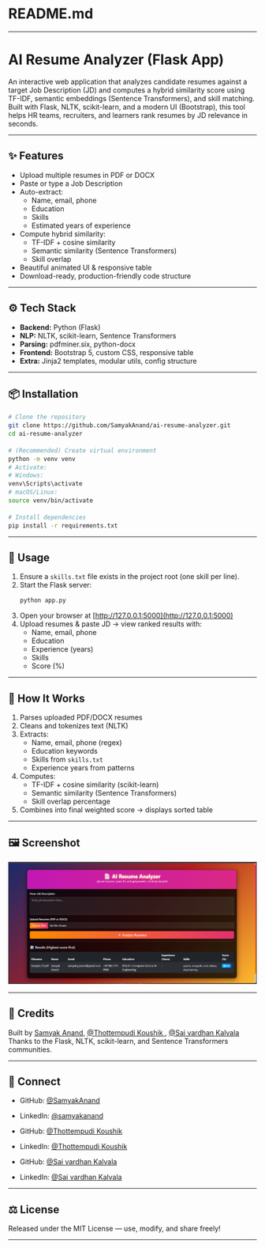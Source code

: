 # README.md

---

# AI Resume Analyzer (Flask App)

An interactive web application that analyzes candidate resumes against a target Job Description (JD) and computes a hybrid similarity score using TF-IDF, semantic embeddings (Sentence Transformers), and skill matching. Built with Flask, NLTK, scikit-learn, and a modern UI (Bootstrap), this tool helps HR teams, recruiters, and learners rank resumes by JD relevance in seconds.

---

## ✨ Features

- Upload multiple resumes in PDF or DOCX
- Paste or type a Job Description
- Auto-extract:
  - Name, email, phone  
  - Education  
  - Skills  
  - Estimated years of experience
- Compute hybrid similarity:
  - TF-IDF + cosine similarity  
  - Semantic similarity (Sentence Transformers)  
  - Skill overlap
- Beautiful animated UI & responsive table
- Download-ready, production-friendly code structure

---

## ⚙️ Tech Stack

- **Backend:** Python (Flask)  
- **NLP:** NLTK, scikit-learn, Sentence Transformers  
- **Parsing:** pdfminer.six, python-docx  
- **Frontend:** Bootstrap 5, custom CSS, responsive table  
- **Extra:** Jinja2 templates, modular utils, config structure

---

## 📦 Installation

```bash
# Clone the repository
git clone https://github.com/SamyakAnand/ai-resume-analyzer.git
cd ai-resume-analyzer

# (Recommended) Create virtual environment
python -m venv venv
# Activate:
# Windows:
venv\Scripts\activate
# macOS/Linux:
source venv/bin/activate

# Install dependencies
pip install -r requirements.txt
```

---

## 🚀 Usage

1. Ensure a `skills.txt` file exists in the project root (one skill per line).  
2. Start the Flask server:
   ```bash
   python app.py
   ```
3. Open your browser at [http://127.0.0.1:5000](http://127.0.0.1:5000)  
4. Upload resumes & paste JD → view ranked results with:
   - Name, email, phone  
   - Education  
   - Experience (years)  
   - Skills  
   - Score (%)

---

## 🧠 How It Works

1. Parses uploaded PDF/DOCX resumes  
2. Cleans and tokenizes text (NLTK)  
3. Extracts:
   - Name, email, phone (regex)  
   - Education keywords  
   - Skills from `skills.txt`  
   - Experience years from patterns  
4. Computes:
   - TF-IDF + cosine similarity (scikit-learn)  
   - Semantic similarity (Sentence Transformers)  
   - Skill overlap percentage  
5. Combines into final weighted score → displays sorted table  

---

## 🖼 Screenshot

![Demo Screenshot](https://github.com/SamyakAnand/Resume-Analyzer/blob/main/images/Screenshot%202025-07-16%20192647.png)

---

## 🙏 Credits

Built by [Samyak Anand](https://github.com/SamyakAnand), [@Thottempudi Koushik
](https://github.com/Koushik900), [@Sai vardhan Kalvala
](https://github.com/saivardhankalvala)
Thanks to the Flask, NLTK, scikit-learn, and Sentence Transformers communities.

---

## 🤝 Connect

- GitHub: [@SamyakAnand](https://github.com/SamyakAnand)  
- LinkedIn: [@samyakanand](https://www.linkedin.com/in/samyakanand/)

- GitHub: [@Thottempudi Koushik
](https://github.com/Koushik900)  
- LinkedIn: [@Thottempudi Koushik
]( https://www.linkedin.com/in/tk-koushik-1362bb200/
)

- GitHub: [@Sai vardhan Kalvala
](https://github.com/saivardhankalvala)  
- LinkedIn: [@Sai vardhan Kalvala
](https://in.linkedin.com/in/saivardhankalvala16
)
---

## ⚖️ License

Released under the MIT License — use, modify, and share freely!

---

